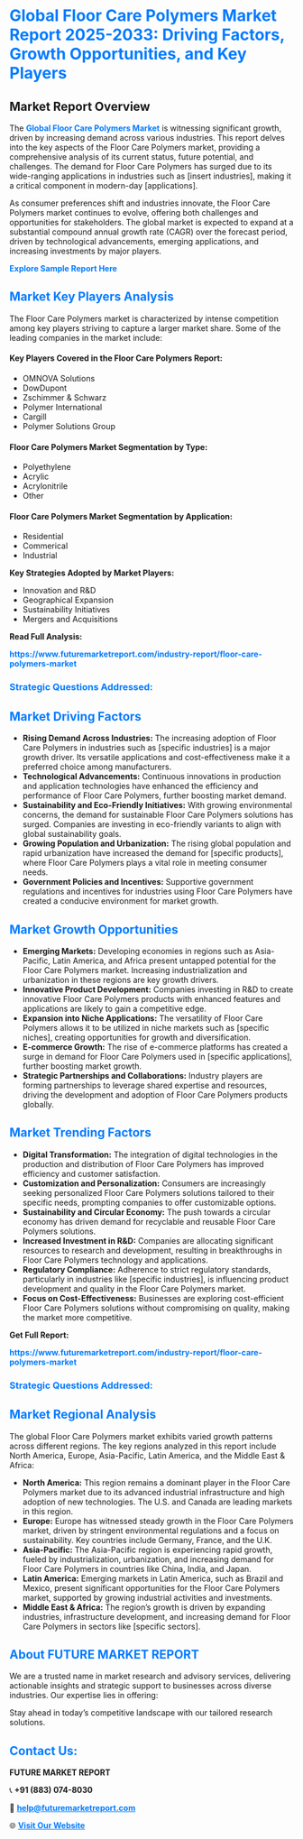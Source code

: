 <h1 style="color: #007BFF;">Global Floor Care Polymers Market Report 2025-2033: Driving Factors, Growth Opportunities, and Key Players</h1>

<section id="overview">
<h2>Market Report Overview</h2>
<p>The <a href="https://www.futuremarketreport.com/industry-report/floor-care-polymers-market" style="color: #007BFF; text-decoration: none;"><strong>Global Floor Care Polymers Market</strong></a> is witnessing significant growth, driven by increasing demand across various industries. This report delves into the key aspects of the Floor Care Polymers market, providing a comprehensive analysis of its current status, future potential, and challenges. The demand for Floor Care Polymers has surged due to its wide-ranging applications in industries such as [insert industries], making it a critical component in modern-day [applications].</p>
<p>As consumer preferences shift and industries innovate, the Floor Care Polymers market continues to evolve, offering both challenges and opportunities for stakeholders. The global market is expected to expand at a substantial compound annual growth rate (CAGR) over the forecast period, driven by technological advancements, emerging applications, and increasing investments by major players.</p>
</section>

<section id="overview">
<p><a href="https://www.futuremarketreport.com/request-sample/reportId=61913" style="color: #007BFF; text-decoration: none;"><strong>Explore Sample Report Here</strong></a></p>
</section>

<section id="key-players">
<h2 style="color: #007BFF;">Market Key Players Analysis</h2>
<p>The Floor Care Polymers market is characterized by intense competition among key players striving to capture a larger market share. Some of the leading companies in the market include:</p>
<h4>Key Players Covered in the Floor Care Polymers Report:</h4>
<ul><li>OMNOVA Solutions</li><li>DowDupont</li><li>Zschimmer &amp; Schwarz</li><li>Polymer International</li><li>Cargill</li><li>Polymer Solutions Group</li></ul>
<h4>Floor Care Polymers Market Segmentation by Type:</h4>
<ul><li>Polyethylene</li><li>Acrylic</li><li>Acrylonitrile</li><li>Other</li></ul>

<h4>Floor Care Polymers Market Segmentation by Application:</h4>
<ul><li>Residential</li><li>Commerical</li><li>Industrial</li></ul>
<p><strong>Key Strategies Adopted by Market Players:</strong></p>
<ul>
<li>Innovation and R&D</li>
<li>Geographical Expansion</li>
<li>Sustainability Initiatives</li>
<li>Mergers and Acquisitions</li>
</ul>
</section>

<section>
<p><strong>Read Full Analysis: </strong></p><a href="https://www.futuremarketreport.com/industry-report/floor-care-polymers-market" style="color: #007BFF; text-decoration: none;"><strong>https://www.futuremarketreport.com/industry-report/floor-care-polymers-market</strong></a>
<h3 style="color: #007BFF;">Strategic Questions Addressed:</h3>
</section>

<section id="driving-factors">
<h2 style="color: #007BFF;">Market Driving Factors</h2>
<ul>
<li><strong>Rising Demand Across Industries:</strong> The increasing adoption of Floor Care Polymers in industries such as [specific industries] is a major growth driver. Its versatile applications and cost-effectiveness make it a preferred choice among manufacturers.</li>
<li><strong>Technological Advancements:</strong> Continuous innovations in production and application technologies have enhanced the efficiency and performance of Floor Care Polymers, further boosting market demand.</li>
<li><strong>Sustainability and Eco-Friendly Initiatives:</strong> With growing environmental concerns, the demand for sustainable Floor Care Polymers solutions has surged. Companies are investing in eco-friendly variants to align with global sustainability goals.</li>
<li><strong>Growing Population and Urbanization:</strong> The rising global population and rapid urbanization have increased the demand for [specific products], where Floor Care Polymers plays a vital role in meeting consumer needs.</li>
<li><strong>Government Policies and Incentives:</strong> Supportive government regulations and incentives for industries using Floor Care Polymers have created a conducive environment for market growth.</li>
</ul>
</section>

<section id="growth-opportunities">
<h2 style="color: #007BFF;">Market Growth Opportunities</h2>
<ul>
<li><strong>Emerging Markets:</strong> Developing economies in regions such as Asia-Pacific, Latin America, and Africa present untapped potential for the Floor Care Polymers market. Increasing industrialization and urbanization in these regions are key growth drivers.</li>
<li><strong>Innovative Product Development:</strong> Companies investing in R&D to create innovative Floor Care Polymers products with enhanced features and applications are likely to gain a competitive edge.</li>
<li><strong>Expansion into Niche Applications:</strong> The versatility of Floor Care Polymers allows it to be utilized in niche markets such as [specific niches], creating opportunities for growth and diversification.</li>
<li><strong>E-commerce Growth:</strong> The rise of e-commerce platforms has created a surge in demand for Floor Care Polymers used in [specific applications], further boosting market growth.</li>
<li><strong>Strategic Partnerships and Collaborations:</strong> Industry players are forming partnerships to leverage shared expertise and resources, driving the development and adoption of Floor Care Polymers products globally.</li>
</ul>
</section>

<section id="trending-factors">
<h2 style="color: #007BFF;">Market Trending Factors</h2>
<ul>
<li><strong>Digital Transformation:</strong> The integration of digital technologies in the production and distribution of Floor Care Polymers has improved efficiency and customer satisfaction.</li>
<li><strong>Customization and Personalization:</strong> Consumers are increasingly seeking personalized Floor Care Polymers solutions tailored to their specific needs, prompting companies to offer customizable options.</li>
<li><strong>Sustainability and Circular Economy:</strong> The push towards a circular economy has driven demand for recyclable and reusable Floor Care Polymers solutions.</li>
<li><strong>Increased Investment in R&D:</strong> Companies are allocating significant resources to research and development, resulting in breakthroughs in Floor Care Polymers technology and applications.</li>
<li><strong>Regulatory Compliance:</strong> Adherence to strict regulatory standards, particularly in industries like [specific industries], is influencing product development and quality in the Floor Care Polymers market.</li>
<li><strong>Focus on Cost-Effectiveness:</strong> Businesses are exploring cost-efficient Floor Care Polymers solutions without compromising on quality, making the market more competitive.</li>
</ul>
</section>

<section>
<p><strong>Get Full Report: </strong></p><a href="https://www.futuremarketreport.com/industry-report/floor-care-polymers-market" style="color: #007BFF; text-decoration: none;"><strong>https://www.futuremarketreport.com/industry-report/floor-care-polymers-market</strong></a>
<h3 style="color: #007BFF;">Strategic Questions Addressed:</h3>
</section>


<section id="regional-analysis">
<h2 style="color: #007BFF;">Market Regional Analysis</h2>
<p>The global Floor Care Polymers market exhibits varied growth patterns across different regions. The key regions analyzed in this report include North America, Europe, Asia-Pacific, Latin America, and the Middle East & Africa:</p>
<ul>
<li><strong>North America:</strong> This region remains a dominant player in the Floor Care Polymers market due to its advanced industrial infrastructure and high adoption of new technologies. The U.S. and Canada are leading markets in this region.</li>
<li><strong>Europe:</strong> Europe has witnessed steady growth in the Floor Care Polymers market, driven by stringent environmental regulations and a focus on sustainability. Key countries include Germany, France, and the U.K.</li>
<li><strong>Asia-Pacific:</strong> The Asia-Pacific region is experiencing rapid growth, fueled by industrialization, urbanization, and increasing demand for Floor Care Polymers in countries like China, India, and Japan.</li>
<li><strong>Latin America:</strong> Emerging markets in Latin America, such as Brazil and Mexico, present significant opportunities for the Floor Care Polymers market, supported by growing industrial activities and investments.</li>
<li><strong>Middle East & Africa:</strong> The region’s growth is driven by expanding industries, infrastructure development, and increasing demand for Floor Care Polymers in sectors like [specific sectors].</li>
</ul>
</section>

<footer>
<h2 style="color: #007BFF;">About FUTURE MARKET REPORT</h2>
<p>We are a trusted name in market research and advisory services, delivering actionable insights and strategic support to businesses across diverse industries. Our expertise lies in offering:</p>

<p>Stay ahead in today’s competitive landscape with our tailored research solutions.</p>

<h2 style="color: #007BFF;">Contact Us:</h2>
<p><strong>FUTURE MARKET REPORT</strong></p>
<p>📞 <strong>+91 (883) 074-8030</strong></p>
<p>📧 <strong><a href="mailto:help@futuremarketreport.com" style="color: #007BFF;">help@futuremarketreport.com</a></strong></p>
<p>🌐 <strong><a href="https://www.futuremarketreport.com/" style="color: #007BFF;">Visit Our Website</a></strong></p>
</footer>